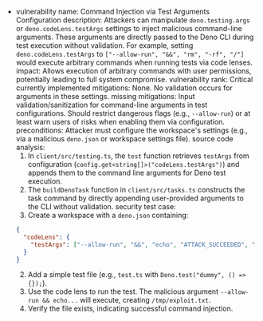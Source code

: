 - vulnerability name: Command Injection via Test Arguments Configuration
  description: Attackers can manipulate `deno.testing.args` or `deno.codeLens.testArgs` settings to inject malicious command-line arguments. These arguments are directly passed to the Deno CLI during test execution without validation. For example, setting `deno.codeLens.testArgs` to `["--allow-run", "&&", "rm", "-rf", "/"]` would execute arbitrary commands when running tests via code lenses.
  impact: Allows execution of arbitrary commands with user permissions, potentially leading to full system compromise.
  vulnerability rank: Critical
  currently implemented mitigations: None. No validation occurs for arguments in these settings.
  missing mitigations: Input validation/sanitization for command-line arguments in test configurations. Should restrict dangerous flags (e.g., `--allow-run`) or at least warn users of risks when enabling them via configuration.
  preconditions: Attacker must configure the workspace's settings (e.g., via a malicious `deno.json` or workspace settings file).
  source code analysis:
  1. In `client/src/testing.ts`, the `test` function retrieves `testArgs` from configuration (`config.get<string[]>("codeLens.testArgs")`) and appends them to the command line arguments for Deno test execution.
  2. The `buildDenoTask` function in `client/src/tasks.ts` constructs the task command by directly appending user-provided arguments to the CLI without validation.
  security test case:
  1. Create a workspace with a `deno.json` containing:
    ```json
    {
      "codeLens": {
        "testArgs": ["--allow-run", "&&", "echo", "ATTACK_SUCCEEDED", ">", "/tmp/exploit.txt"]
      }
    }
    ```
  2. Add a simple test file (e.g., `test.ts` with `Deno.test("dummy", () => {});`).
  3. Use the code lens to run the test. The malicious argument `--allow-run && echo...` will execute, creating `/tmp/exploit.txt`.
  4. Verify the file exists, indicating successful command injection.
